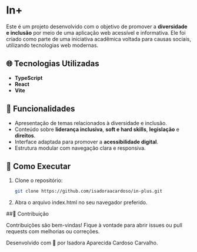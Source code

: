 # In+ 

Este é um projeto desenvolvido com o objetivo de promover a **diversidade e inclusão** por meio de uma aplicação web acessível e informativa. Ele foi criado como parte de uma iniciativa acadêmica voltada para causas sociais, utilizando tecnologias web modernas.

## 🌐 Tecnologias Utilizadas

- **TypeScript**
- **React**
- **Vite**

## 📌 Funcionalidades

- Apresentação de temas relacionados à diversidade e inclusão.
- Conteúdo sobre **liderança inclusiva**, **soft e hard skills**, **legislação** e **direitos**.
- Interface adaptada para promover a **acessibilidade digital**.
- Estrutura modular com navegação clara e responsiva.

## 🚀 Como Executar

1. Clone o repositório:
   ```bash
   git clone https://github.com/isadoraacardoso/in-plus.git
2. Abra o arquivo index.html no seu navegador preferido.
   
##🤝 Contribuição

Contribuições são bem-vindas! Fique à vontade para abrir issues ou pull requests com melhorias ou correções.

Desenvolvido com 💜 por Isadora Aparecida Cardoso Carvalho.
